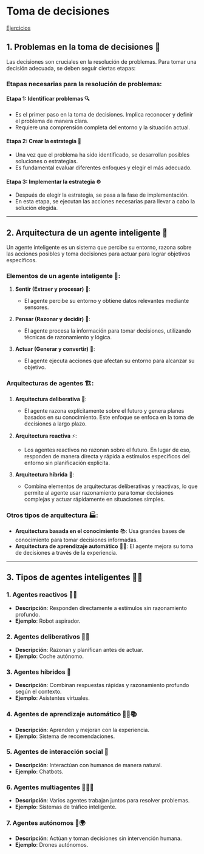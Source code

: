 # Toma de decisiones

[Ejercicios](https://colab.research.google.com/drive/1iinGyqXDpOxJVYi6l2ZPQdn7ucOBIj65?usp=sharing)

## 1. Problemas en la toma de decisiones 🤔
Las decisiones son cruciales en la resolución de problemas. Para tomar una decisión adecuada, se deben seguir ciertas etapas:

### Etapas necesarias para la resolución de problemas:
#### Etapa 1: Identificar problemas 🔍
- Es el primer paso en la toma de decisiones. Implica reconocer y definir el problema de manera clara.
- Requiere una comprensión completa del entorno y la situación actual.

#### Etapa 2: Crear la estrategia 🧠
- Una vez que el problema ha sido identificado, se desarrollan posibles soluciones o estrategias.
- Es fundamental evaluar diferentes enfoques y elegir el más adecuado.

#### Etapa 3: Implementar la estrategia ⚙️
- Después de elegir la estrategia, se pasa a la fase de implementación.
- En esta etapa, se ejecutan las acciones necesarias para llevar a cabo la solución elegida.

---

## 2. Arquitectura de un agente inteligente 🤖
Un agente inteligente es un sistema que percibe su entorno, razona sobre las acciones posibles y toma decisiones para actuar para lograr objetivos específicos.

### Elementos de un agente inteligente 🧩:
1. **Sentir (Extraer y procesar)** 👀:
   - El agente percibe su entorno y obtiene datos relevantes mediante sensores.
   
2. **Pensar (Razonar y decidir)** 💭:
   - El agente procesa la información para tomar decisiones, utilizando técnicas de razonamiento y lógica.
   
3. **Actuar (Generar y convertir)** 🎯:
   - El agente ejecuta acciones que afectan su entorno para alcanzar su objetivo.

### Arquitecturas de agentes 🏗️:
1. **Arquitectura deliberativa** 🧐: 
   - El agente razona explícitamente sobre el futuro y genera planes basados en su conocimiento. Este enfoque se enfoca en la toma de decisiones a largo plazo.

2. **Arquitectura reactiva** ⚡: 
   - Los agentes reactivos no razonan sobre el futuro. En lugar de eso, responden de manera directa y rápida a estímulos específicos del entorno sin planificación explícita.

3. **Arquitectura híbrida** 🔀: 
   - Combina elementos de arquitecturas deliberativas y reactivas, lo que permite al agente usar razonamiento para tomar decisiones complejas y actuar rápidamente en situaciones simples.

### Otros tipos de arquitectura 🏭:
- **Arquitectura basada en el conocimiento** 📚: Usa grandes bases de conocimiento para tomar decisiones informadas.
- **Arquitectura de aprendizaje automático** 🧠💡: El agente mejora su toma de decisiones a través de la experiencia.

---

## 3. Tipos de agentes inteligentes 🧠🤖

### 1. **Agentes reactivos 🏃‍♂️**
- **Descripción**: Responden directamente a estímulos sin razonamiento profundo.
- **Ejemplo**: Robot aspirador.

### 2. **Agentes deliberativos 🧠💭**
- **Descripción**: Razonan y planifican antes de actuar.
- **Ejemplo**: Coche autónomo.

### 3. **Agentes híbridos 🔀**
- **Descripción**: Combinan respuestas rápidas y razonamiento profundo según el contexto.
- **Ejemplo**: Asistentes virtuales.

### 4. **Agentes de aprendizaje automático 🧑‍💻📚**
- **Descripción**: Aprenden y mejoran con la experiencia.
- **Ejemplo**: Sistema de recomendaciones.

### 5. **Agentes de interacción social 🤝**
- **Descripción**: Interactúan con humanos de manera natural.
- **Ejemplo**: Chatbots.

### 6. **Agentes multiagentes 🤖🤖🤖**
- **Descripción**: Varios agentes trabajan juntos para resolver problemas.
- **Ejemplo**: Sistemas de tráfico inteligente.

### 7. **Agentes autónomos 🤖🌍**
- **Descripción**: Actúan y toman decisiones sin intervención humana.
- **Ejemplo**: Drones autónomos.

